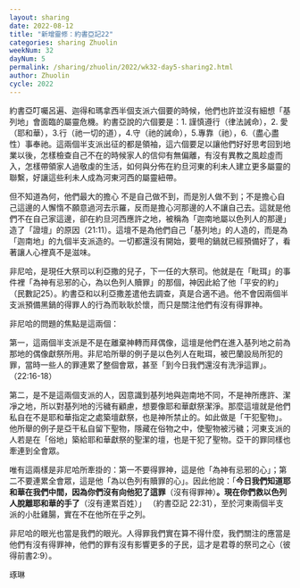 ```yaml
---
layout: sharing
date: 2022-08-12
title: "新增靈修：約書亞記22"
categories: sharing Zhuolin
weekNum: 32
dayNum: 5
permalink: /sharing/zhuolin/2022/wk32-day5-sharing2.html
author: Zhuolin
cycle: 2022
---  
```


約書亞叮囑呂遍、迦得和瑪拿西半個支派六個要的時候，他們也許並沒有細想「基列地」會面臨的屬靈危機。約書亞說的六個要是：1. 謹慎遵行（律法誡命），2. 愛（耶和華），3.行（祂一切的道），4.守（祂的誡命），5.專靠（祂），6.（盡心盡性）事奉祂。這兩個半支派出征的都是領袖，這六個要足以讓他們好好思考回到地業以後，怎樣檢查自己不在的時候家人的信仰有無偏離，有沒有異教之風趁虛而入，怎樣帶領家人過敬虔的生活，如何與分佈在約旦河東的利未人建立更多屬靈的聯繫，好讓這些利未人成為河東河西的屬靈紐帶。

但不知道為何，他們最大的擔心 不是自己做不到，而是別人做不到；不是擔心自己這邊的人懈惰不願意過河去示羅，反而是擔心河那邊的人不讓自己去。這就是他們不在自己家這邊，卻在約旦河西應許之地，被稱為「迦南地屬以色列人的那邊」造了「證壇」的原因（21:11）。這壇不是為他們自己「基列地」的人造的，而是為「迦南地」的九個半支派造的。一切都還沒有開始，要甩的鍋就已經預備好了，看著讓人心裡真不是滋味。

非尼哈，是現任大祭司以利亞撒的兒子，下一任的大祭司。他就是在「毗珥」的事件裡「為神有忌邪的心，為以色列人贖罪」的那個，神因此給了他「平安的約」（民數記25）。約書亞和以利亞撒差遣他去調查，真是合適不過。他不會因兩個半支派預備黑鍋的得罪人的行為而耿耿於懷，而只是關注他們有沒有得罪神。

非尼哈的問題的焦點是這兩個：

第一，這兩個半支派是不是在離棄神轉而拜偶像，這壇是他們在進入基列地之前為那地的偶像獻祭所用。非尼哈所舉的例子是以色列人在毗珥，被巴蘭設局所犯的罪，當時一些人的罪連累了整個會眾，甚至「到今日我們還沒有洗淨這罪」。（22:16-18）

第二，是不是這兩個支派的人，因意識到基列地與迦南地不同，不是神所應許、潔凈之地，所以對基列地的污穢有顧慮，想要像耶和華獻祭潔淨。那麼這壇就是他們私自在不是耶和華指定之處築壇獻祭，也是神所禁止的。如此做是「干犯聖物」。他所舉的例子是亞干私自留下聖物，隱藏在俗物之中，使聖物被污穢；河東支派的人若是在「俗地」築給耶和華獻祭的聖潔的壇，也是干犯了聖物。亞干的罪同樣也牽連到全會眾。

唯有這兩樣是非尼哈所牽掛的：第一不要得罪神，這是他「為神有忌邪的心」；第二不要連累全會眾，這是他「為以色列有贖罪的心」。因此他說：「**今日我們知道耶和華在我們中間，因為你們沒有向他犯了這罪**（沒有得罪神）**。現在你們救以色列人脫離耶和華的手了**（沒有連累百姓）」 （約書亞記‬ ‭22:31‬），至於河東兩個半支派的小肚雞腸，實在不在他所在乎之列。

非尼哈的眼光也當是我們的眼光。人得罪我們實在算不得什麼，我們關注的應當是他們有沒有得罪神，他們的罪有沒有影響更多的子民，這才是君尊的祭司之心（彼得前書2:9）。

琢琳
